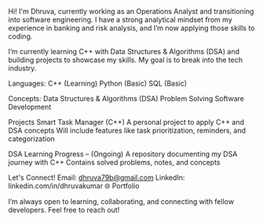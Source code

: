 Hi! I'm Dhruva, currently working as an Operations Analyst and transitioning into software engineering. I have a strong analytical mindset from my experience in banking and risk analysis, and I’m now applying those skills to coding.

I’m currently learning C++ with Data Structures & Algorithms (DSA) and building projects to showcase my skills. My goal is to break into the tech industry.

Languages:
C++ (Learning)
Python (Basic)
SQL (Basic)

Concepts:
Data Structures & Algorithms (DSA)
Problem Solving
Software Development

Projects
Smart Task Manager (C++) 
A personal project to apply C++ and DSA concepts
Will include features like task prioritization, reminders, and categorization

DSA Learning Progress – (Ongoing)
A repository documenting my DSA journey with C++
Contains solved problems, notes, and concepts

Let's Connect!
Email: dhruva79b@gmail.com
LinkedIn: linkedin.com/in/dhruvakumar
🌐 Portfolio 

I’m always open to learning, collaborating, and connecting with fellow developers. Feel free to reach out! 


